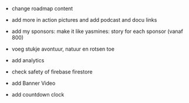 - change roadmap content
- add more in action pictures and add podcast and docu links
- add my sponsors: make it like yasmines: story for each sponsor (vanaf 800)
- voeg stukje avontuur, natuur en rotsen toe

- add analytics
- check safety of firebase firestore

- add Banner Video
- add countdown clock





